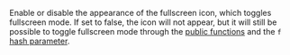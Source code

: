 Enable or disable the appearance of the fullscreen icon, which toggles
fullscreen mode. If set to false, the icon will not appear, but it will still
be possible to toggle fullscreen mode through the [public functions](#MONKEY)
and the `f` [hash parameter](#MONKEY).
